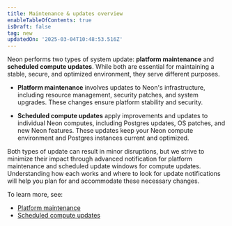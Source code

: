 ```yaml
---
title: Maintenance & updates overview
enableTableOfContents: true
isDraft: false
tag: new
updatedOn: '2025-03-04T10:48:53.516Z'
---
```


Neon performs two types of system update: **platform maintenance** and **scheduled compute updates**. While both are essential for maintaining a stable, secure, and optimized environment, they serve different purposes.

- **Platform maintenance** involves updates to Neon's infrastructure, including resource management, security patches, and system upgrades. These changes ensure platform stability and security.

- **Scheduled compute updates** apply improvements and updates to individual Neon computes, including Postgres updates, OS patches, and new Neon features. These updates keep your Neon compute environment and Postgres instances current and optimized.

Both types of update can result in minor disruptions, but we strive to minimize their impact through advanced notification for platform maintenance and scheduled update windows for compute updates. Understanding how each works and where to look for update notifications will help you plan for and accommodate these necessary changes.

To learn more, see:

- [Platform maintenance](/docs/manage/platform-maintenance)
- [Scheduled compute updates](/docs/manage/updates)
